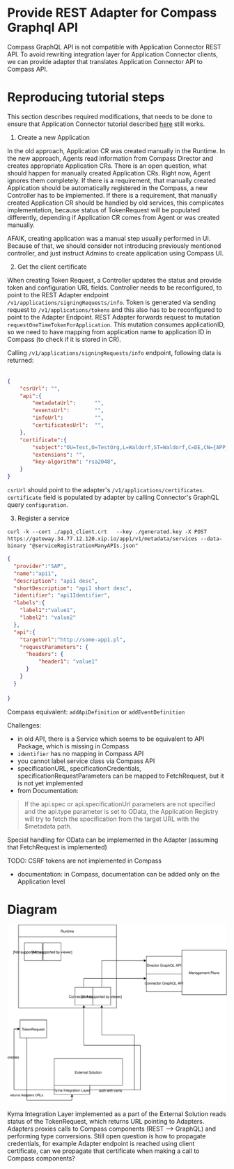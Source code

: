 # Provide REST Adapter for Compass Graphql API
Compass GraphQL API is not compatible with Application Connector REST API.
To avoid rewriting integration layer for  Application Connector clients, we can provide adapter that translates
Application Connector API to Compass API.


# Reproducing tutorial steps
This section describes required modifications, that needs to be done to ensure that Application Connector tutorial 
described [here](https://kyma-project.io/docs/1.8/components/application-connector/#tutorials-tutorials)
still works.

1. Create a new Application

In the old approach, Application CR was created manually in the Runtime. In the new approach, Agents read information from Compass 
Director and creates appropriate Application CRs.
There is an open question, what should happen for manually created Application CRs. Right now, Agent ignores them completely.
If there is a requirement, that manually created Application should be automatically registered in the Compass, 
a new Controller has to be implemented.
If there is a requirement, that manually created Application CR should be handled by old services, this complicates implementation, 
because status of TokenRequest will be populated differently, depending if Application CR comes from Agent or was created manually.

AFAIK, creating application was a manual step usually performed in UI. Because of that, we should consider
not introducing previously mentioned controller, and just instruct Admins to create application using Compass UI. 

2. Get the client certificate

When creating Token Request, a  Controller updates the status and provide token and configuration URL fields.
Controller needs to be reconfigured, to point to the REST Adapter endpoint `/v1/applications/signingRequests/info`. Token is generated via sending request to `/v1/applications/tokens` and this also has to be reconfigured to point to the Adapter Endpoint.
REST Adapter forwards request to mutation `requestOneTimeTokenForApplication`.
This mutation consumes applicationID, so we need to have mapping from application name to application ID in Compass (to check if it is stored in CR).

Calling `/v1/applications/signingRequests/info` endpoint, following data is returned:
```json

{
    "csrUrl": "",
    "api":{
        "metadataUrl":      "",
        "eventsUrl":        "",
        "infoUrl":          "",
        "certificatesUrl":  "",
    },
    "certificate":{
        "subject":"OU=Test,O=TestOrg,L=Waldorf,ST=Waldorf,C=DE,CN={APP_NAME}",
        "extensions": "",
        "key-algorithm": "rsa2048",
    }
}
```

`csrUrl` should point to the adapter's `/v1/applications/certificates`.
`certificate` field is populated by adapter by calling Connector's GraphQL query `configuration`. 

3. Register a service

```
curl -k --cert ./app1_client.crt   --key ./generated.key -X POST https://gateway.34.77.12.120.xip.io/app1/v1/metadata/services --data-binary "@serviceRegistrationManyAPIs.json"
```
```json
{
  "provider":"SAP",
  "name":"api1",
  "description": "api1 desc",
  "shortDescription": "api1 short desc",
  "identifier": "api1Identifier",
  "labels":{
  	"label1":"value1",
  	"label2": "value2"
  },
  "api":{
  	"targetUrl":"http://some-app1.pl",
  	"requestParameters": {
  	  "headers": {
  	      "header1": "value1"
  	  }
  	}
  }

}
```
Compass equivalent: `addApiDefinition` or `addEventDefinition`

Challenges:

- in old API, there is a Service which seems to be equivalent to API Package, which is missing in Compass
- `identifier` has no mapping in Compass API
- you cannot label service class via Compass API
- specificationURL, specificationCredentials, specificationRequestParameters can be mapped to FetchRequest, but it is not yet implemented
- from Documentation:
> If the api.spec or api.specificationUrl parameters are not specified and the api.type parameter is set to OData, the Application Registry will try to fetch the specification from the target URL with the $metadata path.

Special handling for OData can be implemented in the Adapter (assuming that FetchRequest is implemented)

TODO: CSRF tokens are not implemented in Compass
- documentation: in Compass, documentation can be added only on the Application level

# Diagram
![](adpters.svg)

Kyma Integration Layer implemented as a part of the External Solution reads status of the TokenRequest, which returns URL pointing to Adapters.
Adapters proxies calls to Compass components (REST --> GraphQL) and performing type conversions. 
Still open question is how to propagate credentials, for example Adapter endpoint is reached using client certificate, can we propagate
that certificate when making a call to Compass components?
